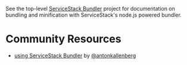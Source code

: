 See the top-level [ServiceStack Bundler](https://github.com/ServiceStack/Bundler) project for documentation on bundling and minification with ServiceStack's node.js powered bundler.


# Community Resources

  - [using ServiceStack Bundler](http://antonkallenberg.com/2012/07/26/using-servicestack-bundler/) by [@antonkallenberg](https://twitter.com/antonkallenberg)
